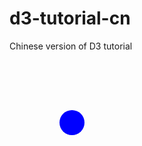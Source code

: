 d3-tutorial-cn
==============

Chinese version of D3 tutorial 

<svg width="500" height="400">
<circle cx="100" cy="100" r="20" fill="blue"/>
</svg>
